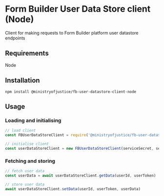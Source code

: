 # Form Builder User Data Store client (Node)

Client for making requests to Form Builder platform user datastore endpoints

## Requirements

Node

## Installation

`npm install @ministryofjustice/fb-user-datastore-client-node`

## Usage

### Loading and initialising

``` javascript
// load client
const FBUserDataStoreClient = require('@ministryofjustice/fb-user-datastore-client-node')

// initialise client
const userDataStoreClient = new FBUserDataStoreClient(serviceSecret, serviceToken, serviceSlug, userDataStoreUrl)
```

### Fetching and storing

``` javascript
// fetch user data
const userData = await userDataStoreClient.getData(userId, userToken)

// store user data
await userDataStoreClient.setData(userId, userToken, userData)
```

